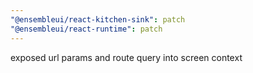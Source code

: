 ```yaml
---
"@ensembleui/react-kitchen-sink": patch
"@ensembleui/react-runtime": patch
---
```


exposed url params and route query into screen context
